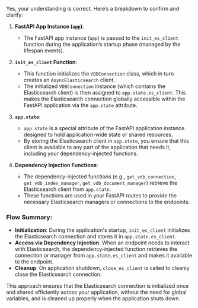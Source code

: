 Yes, your understanding is correct. Here’s a breakdown to confirm and clarify:

1. **FastAPI App Instance (`app`)**:
   - The FastAPI app instance (`app`) is passed to the `init_es_client` function during the application’s startup phase (managed by the lifespan events).

2. **`init_es_client` Function**:
   - This function initializes the `VDBConnection` class, which in turn creates an `AsyncElasticsearch` client.
   - The initialized `VDBConnection` instance (which contains the Elasticsearch client) is then assigned to `app.state.es_client`. This makes the Elasticsearch connection globally accessible within the FastAPI application via the `app.state` attribute.

3. **`app.state`**:
   - `app.state` is a special attribute of the FastAPI application instance designed to hold application-wide state or shared resources.
   - By storing the Elasticsearch client in `app.state`, you ensure that this client is available to any part of the application that needs it, including your dependency-injected functions.

4. **Dependency Injection Functions**:
   - The dependency-injected functions (e.g., `get_vdb_connection`, `get_vdb_index_manager`, `get_vdb_document_manager`) retrieve the Elasticsearch client from `app.state`.
   - These functions are used in your FastAPI routes to provide the necessary Elasticsearch managers or connections to the endpoints.

### Flow Summary:
- **Initialization**: During the application's startup, `init_es_client` initializes the Elasticsearch connection and stores it in `app.state.es_client`.
- **Access via Dependency Injection**: When an endpoint needs to interact with Elasticsearch, the dependency-injected function retrieves the connection or manager from `app.state.es_client` and makes it available to the endpoint.
- **Cleanup**: On application shutdown, `close_es_client` is called to cleanly close the Elasticsearch connection.

This approach ensures that the Elasticsearch connection is initialized once and shared efficiently across your application, without the need for global variables, and is cleaned up properly when the application shuts down.